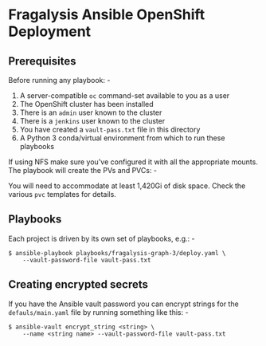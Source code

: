 # Fragalysis Ansible OpenShift Deployment

## Prerequisites
Before running any playbook: -

1.  A server-compatible `oc` command-set available to you as a user
1.  The OpenShift cluster has been installed
1.  There is an `admin` user known to the cluster
1.  There is a `jenkins` user known to the cluster
1.  You have created a `vault-pass.txt` file in this directory
1.  A Python 3 conda/virtual environment from which to run these playbooks

If using NFS make sure you've configured it with all the appropriate mounts.
The playbook will create the PVs and PVCs: -

You will need to accommodate at least 1,420Gi of disk space. Check the
various `pvc` templates for details.

## Playbooks
Each project is driven by its own set of playbooks, e.g.: -

    $ ansible-playbook playbooks/fragalysis-graph-3/deploy.yaml \
        --vault-password-file vault-pass.txt

## Creating encrypted secrets
If you have the Ansible vault password you can encrypt strings
for the `defauls/main.yaml` file by running something like this: -

    $ ansible-vault encrypt_string <string> \
        --name <string name> --vault-password-file vault-pass.txt
